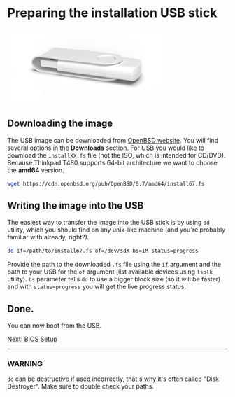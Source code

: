 # Preparing the installation USB stick

![](00-usb.png)

## Downloading the image

The USB image can be downloaded from [OpenBSD website](https://www.openbsd.org/). 
You will find several options in the **Downloads** section. 
For USB you would like to download the `installXX.fs` file (not the ISO, which is intended for CD/DVD).
Because Thinkpad T480 supports 64-bit architecture we want to choose the **amd64** version.

```sh
wget https://cdn.openbsd.org/pub/OpenBSD/6.7/amd64/install67.fs
```

## Writing the image into the USB

The easiest way to transfer the image into the USB stick is by using `dd` utility, which you should find on any unix-like machine (and you're probably familiar with already, right?).

```sh
dd if=/path/to/install67.fs of=/dev/sdX bs=1M status=progress
```

Provide the path to the downloaded `.fs` file using the `if` argument and the path to your USB for the `of` argument (list available devices using `lsblk` utility).
`bs` parameter tells `dd` to use a bigger block size (so it will be faster) and with `status=progress` you will get the live progress status.


## Done.

You can now boot from the USB.

[Next: BIOS Setup](01-bios-setup.md)

---


### WARNING

`dd` can be destructive if used incorrectly, that's why it's often called "Disk Destroyer". 
Make sure to double check your paths.
